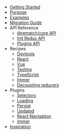 - [Getting Started](README.md)
- [Purpose](purpose.md)
- [Examples](examples.md)
- [Migration Guide](migration-guide.md)
- API Reference
  - [@rematch/core API](api-reference/api.md)
  - [Init Redux API](api-reference/reduxapi.md)
  - [Plugins API](api-reference/pluginsapi.md)
- Recipes
  - [Devtools](recipes/devtools.md)
  - [React](recipes/react.md)
  - [Vue](recipes/vue.md)
  - [Testing](recipes/testing.md)
  - [TypeScript](recipes/typescript.md)
  - [Immer](recipes/immer.md)
  - [Decoupling reducers](recipes/decouplingreducers.md)
- Plugins
  - [Selectors](plugins/select.md)
  - [Loading](plugins/loading.md)
  - [Persist](plugins/persist.md)
  - [Updated](plugins/updated.md)
  - [React Navigation](plugins/react-navigation.md)
  - [Immer](plugins/immer.md)
- [Inspiration](inspiration.md)
